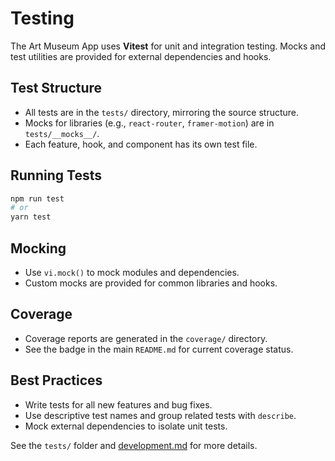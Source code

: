# Testing

The Art Museum App uses **Vitest** for unit and integration testing. Mocks and test utilities are provided for external dependencies and hooks.

## Test Structure

- All tests are in the `tests/` directory, mirroring the source structure.
- Mocks for libraries (e.g., `react-router`, `framer-motion`) are in `tests/__mocks__/`.
- Each feature, hook, and component has its own test file.

## Running Tests

```bash
npm run test
# or
yarn test
```

## Mocking

- Use `vi.mock()` to mock modules and dependencies.
- Custom mocks are provided for common libraries and hooks.

## Coverage

- Coverage reports are generated in the `coverage/` directory.
- See the badge in the main `README.md` for current coverage status.

## Best Practices

- Write tests for all new features and bug fixes.
- Use descriptive test names and group related tests with `describe`.
- Mock external dependencies to isolate unit tests.

See the `tests/` folder and [development.md](development.md) for more details.
